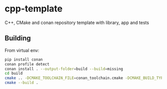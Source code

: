 # cpp-template

C++, CMake and conan repository template with library, app and tests

## Building

From virtual env:

```bash
pip install conan
conan profile detect
conan install . --output-folder=build --build=missing
cd build
cmake .. -DCMAKE_TOOLCHAIN_FILE=conan_toolchain.cmake -DCMAKE_BUILD_TYPE=Release
cmake --build .
```
